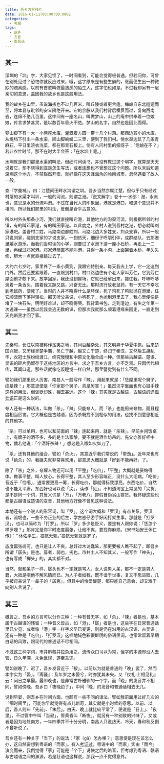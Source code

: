 ```yaml
---
title: 吾乡方言残片
date: 2016-01-11T00:00:00.000Z
categories:
  - 考据
tags:
  - 故乡
  - 方言
  - 南昌话
---
```


## 其一

深圳的「圳」字，大家见惯了，一时间看到，可能会觉得极普通。但若问你，可曾在别处见过？恐怕你就反应过来，哦，这字原来是有些生僻的，继而便生出一种微妙的疏离感。以前有首歌叫做最熟悉的陌生人，这字怕也如是。不过我却另有一层亲切的意思，盖因我的故乡也是这般用法。

我的故乡在山里，虽说海拔也不过几百米，叫丘陵或者更合适。梅岭自东北迤逦而至，将本县与毗邻的安义隔绝开来。它的余脉从我们村背后横贯而过，复向西南去，连绵不绝几百里。这中间有一座名山，叫做梦山，山上的庵中供奉着一位娘娘，传言求梦甚灵，是以数百年香火不绝。梦山的名字，自然也是因此而得。

梦山脚下有一大一小两座水库，灌溉着方圆一带十几个村落。那西边较小的水库，从堤垱下引出一条水渠，顺山脚蜿蜒二三里，便到了我们村。傍水渠边筑了几条青麻石，平日里浣衣洗菜，都在那青石板上。倘有人问村里的细伢子：「恁娘在不？」若非农忙时节，那不在时大半会答：「在水圳上呢。」

水圳就是我们那里水渠的叫法，但细时间读书，并没有教过这个圳字，就算是天天说着它，却不晓得到底是怎生写法，或者连想也不曾想过这个问题。所以末后知道深圳这个地方，不禁豁然开悟，就好像在这天涯海角的岭南城市，忽然遇着了故人一般。

查『字彙補』，曰：江楚间田畔水沟谓之圳。吾乡当然亦属江楚，但似乎只有经过村落的水渠才叫圳，一般的河流，则谓之港。『说文解字』卷十一·水部：港，水派也，意思是水的分流叫港。不过在当代人的印象里，港就是港口，和这个意思并不相同，所以我们那里的叫法，反倒是合乎古意的。

所以村外头那条小河，我们就直接叫它港，其他地方的沟渠河流，则根据所邻的村镇，有的叫邓家港，有的叫田家港。以此度之，外村人说到吾村之港，想必就叫刘家港吧。盖吾村二姓，马路南边都姓刘，马路北边大多姓支，刘众支寡，所以一般只说刘家，碰到支家的才说支家。一到热天，细伢子呼朋引伴，成群结队，去那港里嬉水游乐。而我们当时读的小学，则要过了水港下游一座小石桥，再走上一二里，再经过邓家港。邓家港简直不能叫港，只得一条小沟，上面架着木桥，年久失修，胆大一点就直接跳过去了。

大约六七岁时，家里养了一条小黄狗，我跟它特别亲。每天我去上学，它一定追到门外，然后还要紧跟着，一直跟到村口，村口路边住有个老人家叫芳仁，它到芳仁屋面前才欹下来。放学回家，我还没到屋场，它就已经窜出来，接住我，呼哧呼哧淌着一条舌头，围着我又蹦又跳，兴奋无比。那时流行放老鼠药，有一天它不幸吃到老鼠药，便死了。当时的人并不晓得什么是环保，死了鸡死了鸭就抛在港里，任它顺流而下落得轻松。那天听父亲说，小狗死了，也抛到港里去了，我心里便像是堵了一块石头，明明好难过，却不晓得哭。我背着书包，走到港边，有生之年第一次逃课——虽然以后我会逃无数的课，但那次我就那么顺着港缘来回走，一直走到天光断黑才回了家。

## 其二

先秦时，长江以南被称作蛮夷之地，其间百越杂处，其文明异于华夏中原。后来楚国兴起，又历经吴楚争霸，吴亡于越，越又亡于楚，终归于秦汉。又然后五胡乱华，衣冠士族纷纷渡江，终究慢慢和中原文化融合成一种。但那些古越语、楚语、吴语的碎片仍留存于这些地区的方言中，求之于吾乡方言，亦不乏焉。只因代代相传，耳闻口道，那些话就像吃饭睡觉一样自然，那里警觉到有什么不同。

譬如我们那里说人厉害，南昌人一般写作「辣」，用起来就是：「恁屋里呢个舅子，绝是辣！」那意思便是「你家那个舅子，真是厉害！」虽然汉字里面也有心狠手辣这样的用法，但褒贬却殊，相去甚远。这个「辣」其实就是古越语，古越语的遗孤[壮语](http://baike.baidu.com/subview/10865/9761448.htm)正是这么说的。

夸人还有一种话法，叫做「杀」，「辣」只能夸人，而「杀」也能用来夸物，而且程度相当厉害。它大概也是古越语，因为杀既找不到相似的用法，也找不到意思相近的其他字。

「杀」可以单用，也可以和前面的「辣」连起来用，就是「杀辣」。早前乡间饭桌上，有牌子的酒不多，多的是土法家酿，要不就是酒作坊吊的。先父亦雅好杯中物，倘若他说：「个酒好杀辣！」想必是入喉如火如刀了。

「杀」还有其他的组合，譬如「杀火」，其意近乎我们常说的「带劲」。近年来也有说「绝杀」的，我姐夫就非常喜欢用，那意思大概就是「好到不能再好」了。

除了「杀」之外，夸耀人物还可以用「平整」「吃价」，「平整」大概就是妥帖得体。做事平整，叫人放心。长得平整，其人至少形容端正，没什么大毛病。「吃价」音近于「恰噶」，通常要更高一筹，长得吃价，那就得标致漂亮。东西吃价，自然也不能太平庸。东西好也可以说「尖」，读作「见」，不知道淘宝上常见的「尖货」是不是同一个词，其反义词是「万」，「万老八」即假冒伪劣山寨货。我怀疑这些也都是古越语或楚语的变音，其他地方好像不曾见这种说法。

本地还有一个说人的形容词，叫「罗」。这个词大概和「罗汉」有点关系，罗汉者，流氓也，一些不务正业的后生，学古惑仔游手好闲打架生事，那就是「打罗汉」，也可以简称为「打罗」。所以「罗」多少是贬义，要是有人跟你说：「恁怎个样罗哩？」那肯定是你平时态度嚣张，让他不爽，要找你麻烦。《宋书始安王休仁传》：“ 休佑平生，狼抗无赖。”狼抗无赖就是罗了。

态度嚣张尚可，也只是让人不爽，总好过木讷蠢笨，那更要被人瞧不起了，即吾乡所谓「孱头」是也。孱者，弱也，劣也。市井土人不知其义，一般写作「神头」，也有写成「禅头」的，其实都不对。

当然，就和呆子一样，孱头也不一定就是骂人。女人说男人呆，那不一定是男人蠢，大抵是嗔他不解风情而已。为人子者如我，既不谙于世事，复又不思进取，几乎被母亲说了一辈子的「孱崽」，但其中的怜爱酸楚，都只能自己意会，却又难于向别人言说了。

## 其三

概言之，吾乡的方言可以分作三种：一种有音无字，如「杀」、「辣」者是也，基本属于古越语的残留；一种音义皆古，如「港」、「孱」者是也，这些字在日常普通话里已少见，或者像「港」字一样字义早已变更，则是仍在沿用的古汉语、古吴语；还有一种是「吃价」、「打罗汉」这样地域色彩很鲜明的俗语俚词，也常常留着早期白话的风致，跟现代的普通话不尽相同。

不过这三种字词，市井黔黎并拉杂用之，流传众口习以为常，但字的本源却没人去管，日久年深，未免讹误，遂至乖违。

譬如说晚了、迟了，吾乡发音近于「按」，以前以为就是普通的「晚」罢了，然而本字实为「晏」。『离骚』：及年岁之未晏兮，时亦犹其未央。又『仪礼·士相见礼』云：问日之早晏。晏即晚也，是非常古朴雅驯的一个字。而「晚」的发音并不相同，譬如傍晚，吾乡曰「夜晚边子」，中间「晚」的发音和普通话相去无几。

说到早晏，则吾乡在时间方面，也颇有一些不同的话法。譬如我前面用过好几次的「细时间里」，可能你早就觉得有点儿新奇，其实就是小时候的意思。以前、以后，吾人则曰「先前」、「末后」。白天、晚上就比较平常了，便说是「日上」、「夜里」，不过管中午叫「当昼」，管黄昏叫「断夜」，就另有一种别致的兴味了。又或者是因为地处南方，一年四季并不十分分明，南昌人只说热天、冷天，春和秋反倒不曾听说了。

吾乡还有一种关于「当下」的说法：「家（gā）怎办哩？」意思便是现在该怎么办，这自然要想到粤语的「而家」。有人[考证过](https://hk.answers.yahoo.com/question/index?qid=20080709000051KK02225)，粤语中的「而家」实由「而今」演变而来，我倒觉得「家」可能是「个下」说快之后的略音，但考虑到粤语、赣语与古越语之间的渊源，若是壮语也这样说，那我一点不觉得意外。

